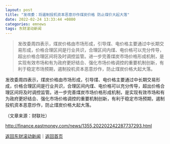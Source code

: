 ```yaml
---
layout: post
title: "发改委：将遏制投机资本恶意炒作煤炭价格 防止煤价大起大落"
date: 2022-02-24 13:33:44 +0800
categories: emnews
tags: 东财滚动新闻
---
```

> 发改委周四表示，煤炭价格由市场形成，引导煤、电价格主要通过中长期交易形成，价格合理区间是行业共识，合理区间内煤、电价格可以充分传导，超出价格合理区间将及时调控监管。进一步完善煤炭市场价格形成机制，是实现有效市场和有为政府更好结合、强化市场价格调控的重要机制创新，有利于稳定市场预期，遏制投机资本恶意炒作，防止煤炭价格大起大落。

<p>发改委周四表示，煤炭价格由市场形成，引导煤、电价格主要通过中长期交易形成，价格合理区间是行业共识，合理区间内煤、电价格可以充分传导，超出价格合理区间将及时调控监管。进一步完善煤炭市场价格形成机制，是实现有效市场和有为政府更好结合、强化市场价格调控的重要机制创新，有利于稳定市场预期，遏制投机资本恶意炒作，防止煤炭价格大起大落。</p><p class="em_media">（文章来源：财联社）</p>

<http://finance.eastmoney.com/news/1355,202202242287737293.html>

[返回东财滚动新闻](//finews.withounder.com/emnews/)｜[返回首页](//finews.withounder.com/)